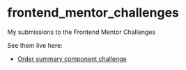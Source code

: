 # frontend_mentor_challenges
My submissions to the Frontend Mentor Challenges
  
See them live here:
  
* [Order summary component challenge](https://hopeful-snyder-de3e06.netlify.app)
